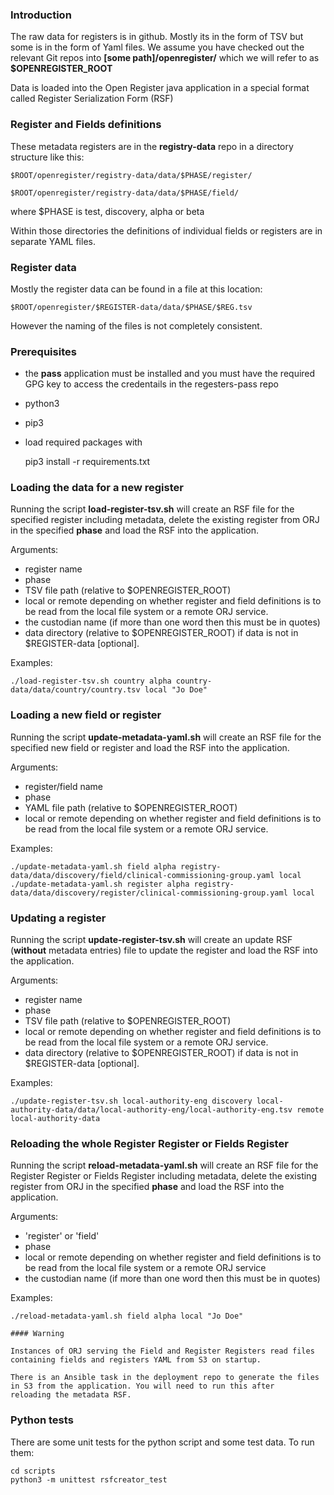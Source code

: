 ### Introduction

The raw data for registers is in github. Mostly its in the form of TSV but some is in the form of Yaml files.
We assume you have checked out the relevant Git repos into **[some path]/openregister/** which we will refer to as
**$OPENREGISTER_ROOT**

Data is loaded into the Open Register java application in a special format called Register Serialization Form (RSF)

### Register and Fields definitions

These metadata registers are in the **registry-data** repo in a directory structure like this:

    $ROOT/openregister/registry-data/data/$PHASE/register/

    $ROOT/openregister/registry-data/data/$PHASE/field/

where $PHASE is test, discovery, alpha or beta

Within those directories the definitions of individual fields or registers are in separate YAML files.

### Register data

Mostly the register data can be found in a file at this location:

    $ROOT/openregister/$REGISTER-data/data/$PHASE/$REG.tsv

However the naming of the files is not completely consistent.

### Prerequisites

- the **pass** application must be installed and you must have the required GPG key to access
  the credentails in the regesters-pass repo
- python3
- pip3
- load required packages with


    pip3 install -r requirements.txt


### Loading the data for a new register

Running the script **load-register-tsv.sh** will create an RSF file for the specified register including metadata, delete the existing
register from ORJ in the specified **phase** and load the RSF into the application.

Arguments:
- register name
- phase
- TSV file path (relative to $OPENREGISTER_ROOT)
- local or remote depending on whether register and field definitions is to be read from the local file system or a remote ORJ service.
- the custodian name (if more than one word then this must be in quotes)
- data directory (relative to $OPENREGISTER_ROOT) if data is not in $REGISTER-data [optional].

Examples:

    ./load-register-tsv.sh country alpha country-data/data/country/country.tsv local "Jo Doe"

### Loading a new field or register

Running the script **update-metadata-yaml.sh** will create an RSF file for the specified new field or register and load the RSF into the application.

Arguments:
- register/field name
- phase
- YAML file path (relative to $OPENREGISTER_ROOT)
- local or remote depending on whether register and field definitions is to be read from the local file system or a remote ORJ service.

Examples:

    ./update-metadata-yaml.sh field alpha registry-data/data/discovery/field/clinical-commissioning-group.yaml local
    ./update-metadata-yaml.sh register alpha registry-data/data/discovery/register/clinical-commissioning-group.yaml local

### Updating a register

Running the script **update-register-tsv.sh** will create an update RSF (**without** metadata entries) file to update the register and load the RSF into the application.

Arguments:
- register name
- phase
- TSV file path (relative to $OPENREGISTER_ROOT)
- local or remote depending on whether register and field definitions is to be read from the local file system or a remote ORJ service.
- data directory (relative to $OPENREGISTER_ROOT) if data is not in $REGISTER-data [optional].

Examples:

    ./update-register-tsv.sh local-authority-eng discovery local-authority-data/data/local-authority-eng/local-authority-eng.tsv remote local-authority-data


### Reloading the whole Register Register or Fields Register

Running the script **reload-metadata-yaml.sh** will create an RSF file for the Register Register or Fields Register including metadata, delete the existing register from ORJ in the specified **phase** and load the RSF into the application.

Arguments:
- 'register' or 'field'
- phase
- local or remote depending on whether register and field definitions is to be read from the local file system or a remote ORJ service
- the custodian name (if more than one word then this must be in quotes)

Examples:

    ./reload-metadata-yaml.sh field alpha local "Jo Doe"

    #### Warning

    Instances of ORJ serving the Field and Register Registers read files containing fields and registers YAML from S3 on startup.

    There is an Ansible task in the deployment repo to generate the files in S3 from the application. You will need to run this after
    reloading the metadata RSF.
    
### Python tests

There are some unit tests for the python script and some test data. To run them:

    cd scripts
    python3 -m unittest rsfcreator_test
